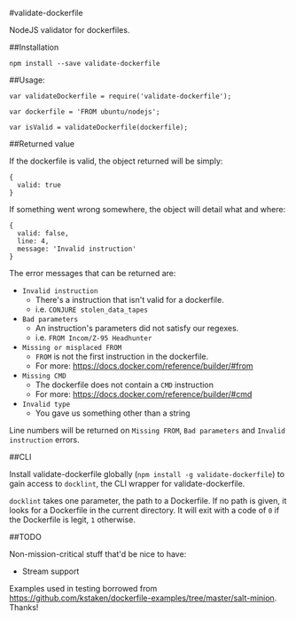 #validate-dockerfile

NodeJS validator for dockerfiles.

##Installation

    npm install --save validate-dockerfile

##Usage:

    var validateDockerfile = require('validate-dockerfile');

    var dockerfile = 'FROM ubuntu/nodejs';

    var isValid = validateDockerfile(dockerfile);

##Returned value

If the dockerfile is valid, the object returned will be simply:

    {
      valid: true
    }

If something went wrong somewhere, the object will detail what and where:

    {
      valid: false,
      line: 4,
      message: 'Invalid instruction'
    }

The error messages that can be returned are:

  - `Invalid instruction`
    - There's a instruction that isn't valid for a dockerfile.
    - i.e. `CONJURE stolen_data_tapes`
  - `Bad parameters`
    - An instruction's parameters did not satisfy our regexes.
    - i.e. `FROM Incom/Z-95 Headhunter`
  - `Missing or misplaced FROM`
    - `FROM` is not the first instruction in the dockerfile.
    - For more: https://docs.docker.com/reference/builder/#from
  - `Missing CMD`
    - The dockerfile does not contain a `CMD` instruction
    - For more: https://docs.docker.com/reference/builder/#cmd
  - `Invalid type`
    - You gave us something other than a string

Line numbers will be returned on `Missing FROM`, `Bad parameters` and `Invalid instruction` errors.


##CLI

Install validate-dockerfile globally (`npm install -g validate-dockerfile`) to gain access to `docklint`, the CLI wrapper for validate-dockerfile.

`docklint` takes one parameter, the path to a Dockerfile.  If no path is given, it looks for a Dockerfile in the current directory.  It will exit with a code of `0` if the Dockerfile is legit, `1` otherwise.


##TODO

Non-mission-critical stuff that'd be nice to have:

 - Stream support

Examples used in testing borrowed from https://github.com/kstaken/dockerfile-examples/tree/master/salt-minion.  Thanks!